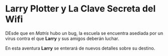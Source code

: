 # Larry Plotter y La Clave Secreta del Wifi

DEsde que en *Matris* hubo un bug, la escuela se encuentra asediada por un virus
contra el que **Larry** y sus amigos deberán luchar.

En esta aventura **Larry** se enterará de nuevos detalles sobre su destino.
